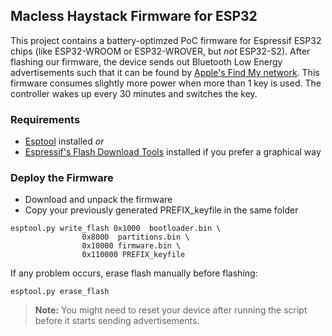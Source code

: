 ## Macless Haystack Firmware for ESP32

This project contains a battery-optimzed PoC firmware for Espressif ESP32 chips (like ESP32-WROOM or ESP32-WROVER, but _not_ ESP32-S2).
After flashing our firmware, the device sends out Bluetooth Low Energy advertisements such that it can be found by [Apple's Find My network](https://developer.apple.com/find-my/).
This firmware consumes slightly more power when more than 1 key is used. The controller wakes up every 30 minutes and switches the key.

### Requirements

- [Esptool](https://docs.espressif.com/projects/esptool/en/latest/esp32/installation.html) installed *or*
- [Espressif's Flash Download Tools](https://www.espressif.com/en/support/download/other-tools) installed if you prefer a graphical way

### Deploy the Firmware

- Download and unpack the firmware
- Copy your previously generated PREFIX_keyfile in the same folder 

```
esptool.py write_flash 0x1000  bootloader.bin \
                0x8000  partitions.bin \
                0x10000 firmware.bin \
                0x110000 PREFIX_keyfile
```

If any problem occurs, erase flash manually before flashing:
```
esptool.py erase_flash
```


> **Note:** You might need to reset your device after running the script before it starts sending advertisements.

